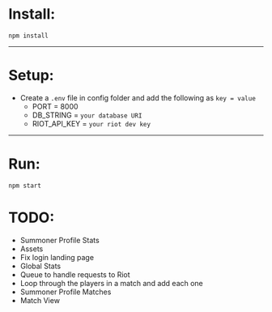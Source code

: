 # Install:

`npm install`

---

# Setup:

- Create a `.env` file in config folder and add the following as `key = value`
  - PORT = 8000
  - DB_STRING = `your database URI`
  - RIOT_API_KEY = `your riot dev key`

---

# Run:


`npm start`


# TODO:
- Summoner Profile Stats
- Assets
- Fix login landing page
- Global Stats
- Queue to handle requests to Riot
- Loop through the players in a match and add each one
- Summoner Profile Matches
- Match View